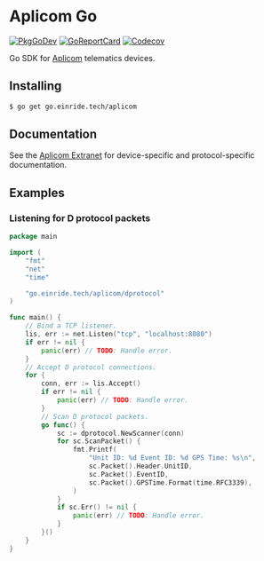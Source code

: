 Aplicom Go
==========

[![PkgGoDev](https://pkg.go.dev/badge/go.einride.tech/aplicom)](https://pkg.go.dev/go.einride.tech/aplicom) [![GoReportCard](https://goreportcard.com/badge/go.einride.tech/aplicom)](https://goreportcard.com/report/go.einride.tech/aplicom) [![Codecov](https://codecov.io/gh/einride/aplicom-go/branch/master/graph/badge.svg)](https://codecov.io/gh/einride/aplicom-go)

Go SDK for [Aplicom](https://www.aplicom.com) telematics devices.

Installing
----------

```bash
$ go get go.einride.tech/aplicom
```

Documentation
-------------

See the [Aplicom Extranet](https://www.aplicom.com/extranet/) for device-specific and protocol-specific documentation.

Examples
--------

### Listening for D protocol packets

```go
package main

import (
	"fmt"
	"net"
	"time"

	"go.einride.tech/aplicom/dprotocol"
)

func main() {
	// Bind a TCP listener.
	lis, err := net.Listen("tcp", "localhost:8080")
	if err != nil {
		panic(err) // TODO: Handle error.
	}
	// Accept D protocol connections.
	for {
		conn, err := lis.Accept()
		if err != nil {
			panic(err) // TODO: Handle error.
		}
		// Scan D protocol packets.
		go func() {
			sc := dprotocol.NewScanner(conn)
			for sc.ScanPacket() {
				fmt.Printf(
					"Unit ID: %d Event ID: %d GPS Time: %s\n",
					sc.Packet().Header.UnitID,
					sc.Packet().EventID,
					sc.Packet().GPSTime.Format(time.RFC3339),
				)
			}
			if sc.Err() != nil {
				panic(err) // TODO: Handle error.
			}
		}()
	}
}
```
